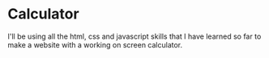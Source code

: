 # Calculator
I'll be using all the html, css and javascript skills that I have learned so far to make a website with a working on screen calculator.
